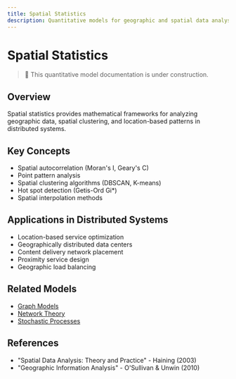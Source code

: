 ```yaml
---
title: Spatial Statistics
description: Quantitative models for geographic and spatial data analysis
---
```


# Spatial Statistics

> 🚧 This quantitative model documentation is under construction.

## Overview
Spatial statistics provides mathematical frameworks for analyzing geographic data, spatial clustering, and location-based patterns in distributed systems.

## Key Concepts
- Spatial autocorrelation (Moran's I, Geary's C)
- Point pattern analysis
- Spatial clustering algorithms (DBSCAN, K-means)
- Hot spot detection (Getis-Ord Gi*)
- Spatial interpolation methods

## Applications in Distributed Systems
- Location-based service optimization
- Geographically distributed data centers
- Content delivery network placement
- Proximity service design
- Geographic load balancing

## Related Models
- [Graph Models](../quantitative-analysis/graph-models.md)
- [Network Theory](../quantitative-analysis/network-theory.md)
- [Stochastic Processes](../quantitative-analysis/stochastic-processes.md)

## References
- "Spatial Data Analysis: Theory and Practice" - Haining (2003)
- "Geographic Information Analysis" - O'Sullivan & Unwin (2010)